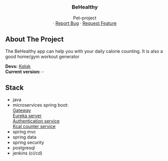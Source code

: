 <div align="center">
  <h3 align="center">BeHealthy</h3>

  <p align="center">
    Pet-project
    <br />
    ·
    <a href="https://github.com/kqlqk/list_TODO/issues">Report Bug</a>
    ·
    <a href="https://github.com/kqlqk/list_TODO/issues">Request Feature</a>
  </p>
</div>

## About The Project
The BeHealthy app can help you with your daily calorie counting.
It is also a good home/gym workout generator

<b>Devs:</b> <a href="https://github.com/kqlqk">Kqlqk</a> <br/>
<b>Current version:</b> - <br/>

## Stack
- java
- microservices spring boot:
  <br><a href="https://github.com/kqlqk/BeHealthy_Gateway">Gateway</a>
  <br><a href="https://github.com/kqlqk/BeHealthy_EurekaServer">Eureka server</a>
  <br><a href="https://github.com/kqlqk/BeHealthy_AuthenticationService">Authentication service</a>
  <br><a href="https://github.com/kqlqk/BeHealthy_KcalCounterService">Kcal counter service</a> <br/>
- spring mvc
- spring data
- spring security
- postgresql
- jenkins (ci/cd)
